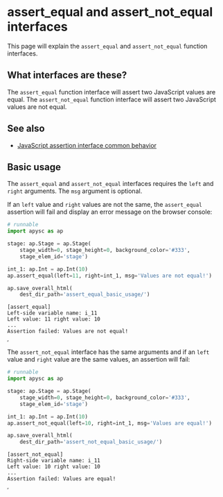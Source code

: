 # assert_equal and assert_not_equal interfaces

This page will explain the `assert_equal` and `assert_not_equal` function interfaces.

## What interfaces are these?

The `assert_equal` function interface will assert two JavaScript values are equal. The `assert_not_equal` function interface will assert two JavaScript values are not equal.

## See also

- [JavaScript assertion interface common behavior](assertion_common_behavior.md)

## Basic usage

The `assert_equal` and `assert_not_equal` interfaces requires the `left` and `right` arguments. The `msg` argument is optional.

If an `left` value and `right` values are not the same, the `assert_equal` assertion will fail and display an error message on the browser console:

```py
# runnable
import apysc as ap

stage: ap.Stage = ap.Stage(
    stage_width=0, stage_height=0, background_color='#333',
    stage_elem_id='stage')

int_1: ap.Int = ap.Int(10)
ap.assert_equal(left=11, right=int_1, msg='Values are not equal!')

ap.save_overall_html(
    dest_dir_path='assert_equal_basic_usage/')
```

```
[assert_equal]
Left-side variable name: i_11
Left value: 11 right value: 10
...
Assertion failed: Values are not equal!
```

<iframe src="static/assert_equal_basic_usage/index.html" width="0" height="0"></iframe>

The `assert_not_equal` interface has the same arguments and if an `left` value and `right` value are the same values, an assertion will fail:

```py
# runnable
import apysc as ap

stage: ap.Stage = ap.Stage(
    stage_width=0, stage_height=0, background_color='#333',
    stage_elem_id='stage')

int_1: ap.Int = ap.Int(10)
ap.assert_not_equal(left=10, right=int_1, msg='Values are equal!')

ap.save_overall_html(
    dest_dir_path='assert_not_equal_basic_usage/')
```

```
[assert_not_equal]
Right-side variable name: i_11
Left value: 10 right value: 10
...
Assertion failed: Values are equal!
```

<iframe src="static/assert_not_equal_basic_usage/index.html" width="0" height="0"></iframe>
